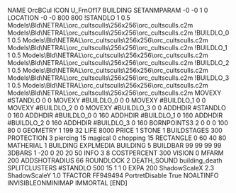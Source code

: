 NAME OrcBCul
ICON U_FrnOf17
BUILDING
SETANMPARAM -0 -0 1 0
LOCATION -0 -0 800 800
!STANDLO      1 0.5 Models\Bld\NETRAL\orc_cultsculls\256x256\orc_cultsculls.c2m Models\Bld\NETRAL\orc_cultsculls\256x256\orc_cultsculls.c2m
!BUILDLO_0    1 0.5 Models\Bld\NETRAL\orc_cultsculls\256x256\orc_cultsculls.c2m Models\Bld\NETRAL\orc_cultsculls\256x256\orc_cultsculls.c2m
!BUILDLO_1    1 0.5 Models\Bld\NETRAL\orc_cultsculls\256x256\orc_cultsculls.c2m Models\Bld\NETRAL\orc_cultsculls\256x256\orc_cultsculls.c2m
!BUILDLO_2    1 0.5 Models\Bld\NETRAL\orc_cultsculls\256x256\orc_cultsculls.c2m Models\Bld\NETRAL\orc_cultsculls\256x256\orc_cultsculls.c2m
!BUILDLO_3    1 0.5 Models\Bld\NETRAL\orc_cultsculls\256x256\orc_cultsculls.c2m Models\Bld\NETRAL\orc_cultsculls\256x256\orc_cultsculls.c2m
MOVEXY #STANDLO   0 0
MOVEXY #BUILDLO_0 0 0
MOVEXY #BUILDLO_1 0 0
MOVEXY #BUILDLO_2 0 0
MOVEXY #BUILDLO_3 0 0
ADDHDIR #STANDLO 0 160
ADDHDIR #BUILDLO_0 0 160
ADDHDIR #BUILDLO_1 0 160
ADDHDIR #BUILDLO_2 0 160
ADDHDIR #BUILDLO_3 0 160
BORNPOINTS3 2 0 0 0 100 80 0
GEOMETRY 1 199 32
LIFE     8000
PRICE 1 STONE 1
BUILDSTAGES 300
PROTECTION 3 piercing 15 magical 0 chopping 15
RECTANGLE    0 60 40 80
MATHERIAL 1 BUILDING
EXPLMEDIA BUILDING 5
BUILDBAR    99 99 99 99
3DBARS 1 -20 0 20 20 50
INFO 3 8
COSTPERCENT 300
VISION 0
MFARM 200
ADDSHOTRADIUS 66
ROUNDLOCK 2
DEATH_SOUND building_death
SPLITCLUSTERS #STANDLO 500 15 1 1 0
EXPA 200
ShadowScaleX 2.3
ShadowScaleY 1.0
TFACTOR FF949494
PortretDisable True
NOALTINFO
INVISIBLEONMINIMAP
IMMORTAL
[END]
